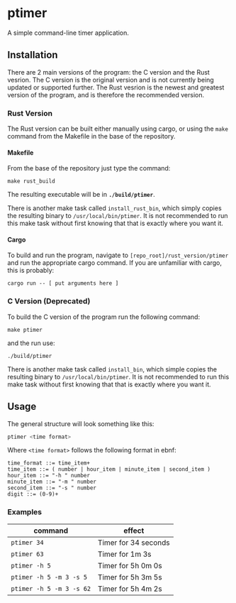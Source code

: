 # ptimer
A simple command-line timer application.

## Installation

There are 2 main versions of the program: the C version and the Rust vesrion.
The C version is the original version and is not currently being updated or
supported further. The Rust vesrion is the newest and greatest version of the
program, and is therefore the recommended version.

### Rust Version

The Rust version can be built either manually using cargo, or using the `make`
command from the Makefile in the base of the repository.

#### Makefile

From the base of the repository just type the command:
```
make rust_build
```

The resulting executable will be in __`./build/ptimer`__.

There is another make task called `install_rust_bin`, which simply copies the
resulting binary to `/usr/local/bin/ptimer`. It is not recommended to run this
make task without first knowing that that is exactly where you want it.

#### Cargo

To build and run the program, navigate to `[repo_root]/rust_version/ptimer` and
run the appropriate cargo command. If you are unfamiliar with cargo, this
is probably:
```
cargo run -- [ put arguments here ]
```

### C Version (Deprecated)

To build the C version of the program run the following command:
```
make ptimer
```

and the run use:
```
./build/ptimer
```

There is another make task called `install_bin`, which simple copies the
resulting binary to `/usr/local/bin/ptimer`. It is not recommended to run this
make task without first knowing that that is exactly where you want it.

## Usage

The general structure will look something like this:
```bash
ptimer <time format>
```

Where `<time format>` follows the following format in ebnf:
```text
time_format ::= time_item+
time_item ::= ( number | hour_item | minute_item | second_item )
hour_item ::= "-h " number
minute_item ::= "-m " number
second_item ::= "-s " number
digit ::= (0-9)+
```

### Examples

| command | effect |
|---------|--------|
| `ptimer 34` | Timer for 34 seconds |
| `ptimer 63` | Timer for 1m 3s |
| `ptimer -h 5` | Timer for 5h 0m 0s |
| `ptimer -h 5 -m 3 -s 5` | Timer for 5h 3m 5s |
| `ptimer -h 5 -m 3 -s 62` | Timer for 5h 4m 2s |

